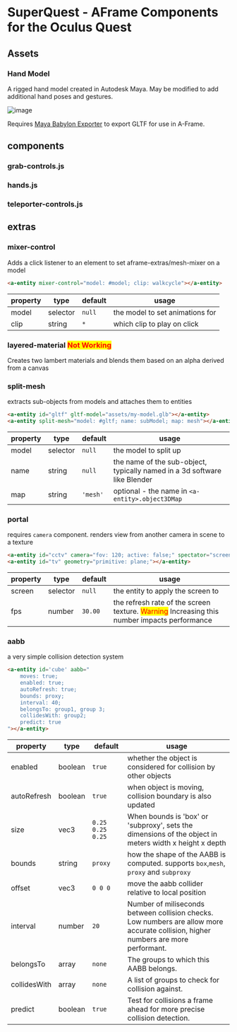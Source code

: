 # SuperQuest - AFrame Components for the Oculus Quest

## Assets

### Hand Model

A rigged hand model created in Autodesk Maya. May be modified to add additional hand poses and gestures.

![image](https://imgur.com/UQ2pqAd.gif)

Requires [Maya Babylon Exporter](https://github.com/BabylonJS/Exporters/tree/master/Maya) to export GLTF for use in A-Frame.

## components

### grab-controls.js

### hands.js

### teleporter-controls.js

## extras

### mixer-control
Adds a click listener to an element to set aframe-extras/mesh-mixer on a model
```html
<a-entity mixer-control="model: #model; clip: walkcycle"></a-entity>
```
| property | type | default  |  usage  |   
|---|---|---|---|
|  model | selector |  `null` |  the model to set animations for |
|  clip | string  |  `*`  |  which clip to play on click  |
### layered-material <span style="color: red; background-color: yellow;"> Not Working</span>
Creates two lambert materials and blends them based on an alpha derived from a canvas
### split-mesh
extracts sub-objects from models and attaches them to entities
```html
<a-entity id="gltf" gltf-model="assets/my-model.glb"></a-entity>
<a-entity split-mesh="model: #gltf; name: subModel; map: mesh"></a-entity>
```
| property | type | default  |  usage  |   
|---|---|---|---|
|  model | selector |  `null` |  the model to split up |
|  name | string  |  `null`  |  the name of the sub-object, typically named in a 3d software like Blender |
|  map | string  |  `'mesh'`  |  optional - the name in ```<a-entity>.object3DMap``` |
### portal
requires `camera` component. renders view from another camera in scene to a texture
```html
<a-entity id="cctv" camera="fov: 120; active: false;" spectator="screen: #tv; fps: 25;"></a-entity>
<a-entity id="tv" geometry="primitive: plane;"></a-entity>
```
| property | type | default  |  usage  |   
|---|---|---|---|
|  screen | selector |  `null` |  the entity to apply the screen to |
|  fps | number  |  `30.00`  |  the refresh rate of the screen texture. <span style="color: red; background-color: yellow">Warning</span> Increasing this number impacts performance |
### aabb
a very simple collision detection system
```html
<a-entity id='cube' aabb="
    moves: true;
    enabled: true;
    autoRefresh: true;
    bounds: proxy;
    interval: 40;
    belongsTo: group1, group 3;
    collidesWith: group2;
    predict: true
"></a-entity>
```
| property | type | default  |  usage  |   
|---|---|---|---|
|  enabled | boolean |  `true` |  whether the object is considered for collision by other objects |
|  autoRefresh | boolean |  `true` |  when object is moving, collision boundary is also updated |
|  size | vec3 |  `0.25 0.25 0.25` |  When bounds is 'box' or 'subproxy', sets the dimensions of the object in meters width x height x depth |
|  bounds | string |  `proxy` |  how the shape of the AABB is computed. supports `box`,`mesh`, `proxy` and `subproxy`|
|  offset | vec3 |  `0 0 0` |  move the aabb collider relative to local position |
|  interval | number |  `20` |  Number of miliseconds between collision checks. Low numbers are allow more accurate collision, higher numbers are more performant. |
|  belongsTo | array |  `none` |  The groups to which this AABB belongs. |
|  collidesWith | array |  `none` |  A list of groups to check for collision against. |
|  predict | boolean |  `true` |  Test for collisions a frame ahead for more precise collision detection. |